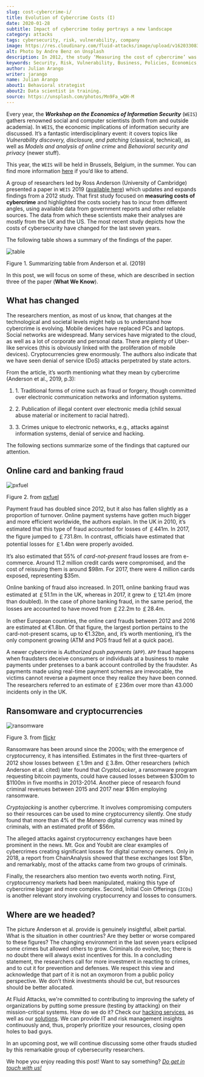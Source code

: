 ```yaml
---
slug: cost-cybercrime-i/
title: Evolution of Cybercrime Costs (I)
date: 2020-01-28
subtitle: Impact of cybercrime today portrays a new landscape
category: attacks
tags: cybersecurity, risk, vulnerability, company
image: https://res.cloudinary.com/fluid-attacks/image/upload/v1620330836/blog/cost-cybercrime-i/cover_z8o7li.webp
alt: Photo by Andre Benz on Unsplash
description: In 2012, the study ‘Measuring the cost of cybercrime’ was presented at the WEIS. Here we highlight the findings of that updated paper discussed last year.
keywords: Security, Risk, Vulnerability, Business, Policies, Economics, Ethical Hacking, Pentesting, WEIS
author: Julian Arango
writer: jarango
name: Julian Arango
about1: Behavioral strategist
about2: Data scientist in training.
source: https://unsplash.com/photos/Mn9Fa_wQH-M
---
```


Every year, the ***Workshop on the Economics of Information Security***
(`WEIS`) gathers renowned social and computer scientists (both from and
outside academia). In `WEIS`, the economic implications of information
security are discussed. It’s a fantastic interdisciplinary event: it
covers topics like *Vulnerability discovery, disclosure, and patching*
(classical, technical), as well as *Models and analysis of online crime*
and *Behavioral security and privacy* (newer stuff).

This year, the `WEIS` will be held in Brussels, Belgium, in the summer.
You can find more information [here](https://weis2020.econinfosec.org/)
if you’d like to attend.

A group of researchers led by Ross Anderson (University of Cambridge)
presented a paper in `WEIS` 2019 ([available
here](https://weis2019.econinfosec.org/wp-content/uploads/sites/6/2019/05/WEIS_2019_paper_25.pdf))
which updates and expands findings from a 2012 study. That first study
focused on **measuring costs of cybercrime** and highlighted the costs
society has to incur from different angles, using available data from
government reports and other reliable sources. The data from which these
scientists make their analyses are mostly from the UK and the US. The
most recent study depicts how the costs of cybersecurity have changed
for the last seven years.

The following table shows a summary of the findings of the paper.

<div class="imgblock">

![table](https://res.cloudinary.com/fluid-attacks/image/upload/c_scale,w_800/v1620330836/blog/cost-cybercrime-i/table_wic6i7.webp)

<div class="title">

Figure 1. Summarizing table from Anderson et al. (2019)

</div>

</div>

In this post, we will focus on some of these, which are described in
section three of the paper (**What We Know**).

## What has changed

The researchers mention, as most of us know, that changes at the
technological and societal levels might help us to understand how
cybercrime is evolving. Mobile devices have replaced PCs and laptops.
Social networks are widespread. Many services have migrated to the
cloud, as well as a lot of corporate and personal data. There are plenty
of Uber-like services (this is obviously linked with the proliferation
of mobile devices). Cryptocurrencies grew enormously. The authors also
indicate that we have seen denial of service (DoS) attacks perpetrated
by state actors.

<div>
<cta-banner
buttontxt="Read more"
link="/solutions/security-testing/"
title="Get started with Fluid Attacks' Security Testing solution right now"
/>
</div>

From the article, it’s worth mentioning what they mean by cybercrime
(Anderson et al., 2019, p.3):

<div class="blog-questions">

1. 1\. Traditional forms of crime such as fraud or forgery, though
    committed over electronic communication networks and information
    systems.

2. 2\. Publication of illegal content over electronic media (child
    sexual abuse material or incitement to racial hatred).

3. 3\. Crimes unique to electronic networks, e.g., attacks against
    information systems, denial of service and hacking.

The following sections summarize some of the findings that captured our
attention.

</div>

## Online card and banking fraud

<div class="imgblock">

![pxfuel](https://res.cloudinary.com/fluid-attacks/image/upload/c_scale,w_600/v1620330836/blog/cost-cybercrime-i/pxfuel_omkogb.webp)

<div class="title">

Figure 2. from [pxfuel](https://www.pxfuel.com/en/free-photo-jrarz)

</div>

</div>

Payment fraud has doubled since 2012, but it also has fallen slightly as
a proportion of turnover. Online payment systems have gotten much bigger
and more efficient worldwide, the authors explain. In the UK in 2010,
it’s estimated that this type of fraud accounted for losses of ￡441m.
In 2017, the figure jumped to ￡731.8m. In contrast, officials have
estimated that potential losses for ￡1.4bn were properly avoided.

It’s also estimated that 55% of *card-not-present* fraud losses are from
e-commerce. Around 11.2 million credit cards were compromised, and the
cost of reissuing them is around $98m. For 2017, there were 4 million
cards exposed, representing $35m.

Online banking of fraud also increased. In 2011, online banking fraud
was estimated at ￡51.1m in the UK, whereas in 2017, it grew to ￡121.4m
(more than doubled). In the case of phone banking fraud, in the same
period, the losses are accounted to have moved from ￡22.2m to ￡28.4m.

In other European countries, the online card frauds between 2012 and
2016 are estimated at €1.8bn. Of that figure, the largest portion
pertains to the card-not-present scams, up to €1.32bn, and, it’s worth
mentioning, it’s the only component growing (ATM and POS fraud fell at a
quick pace).

A newer cybercrime is *Authorized push payments* (`APP`). `APP` fraud
happens when fraudsters deceive consumers or individuals at a business
to make payments under pretenses to a bank account controlled by the
fraudster. As payments made using real-time payment schemes are
irrevocable, the victims cannot reverse a payment once they realize they
have been conned. The researchers referred to an estimate of ￡236m over
more than 43.000 incidents only in the UK.

## Ransomware and cryptocurrencies

<div class="imgblock">

![ransomware](https://res.cloudinary.com/fluid-attacks/image/upload/c_scale,w_850/v1620330836/blog/cost-cybercrime-i/ransomware_lxdzfa.webp)

<div class="title">

Figure 3. from [flickr](https://www.flickr.com/photos/136770128@N07/41918817144/in/photostream/)

</div>

</div>

Ransomware has been around since the 2000s; with the emergence of
cryptocurrency, it has intensified. Estimates in the first
three-quarters of 2012 show losses between ￡1.9m and ￡3.8m. Other
researchers (which Anderson et al. cited) later found that
*CryptoLocker*, a ransomware program requesting bitcoin payments, could
have caused losses between $300m to $1100m in five months in 2013-2014.
Another piece of research found criminal revenues between 2015 and 2017
near $16m employing ransomware.

*Cryptojacking* is another cybercrime. It involves compromising
computers so their resources can be used to mine cryptocurrency
silently. One study found that more than 4% of the *Monero* digital
currency was mined by criminals, with an estimated profit of $56m.

The alleged attacks against cryptocurrency exchanges have been prominent
in the news. Mt. Gox and Youbit are clear examples of cybercrimes
creating significant losses for digital currency owners. Only in 2018, a
report from ChainAnalysis showed that these exchanges lost $1bn, and
remarkably, most of the attacks came from two groups of criminals.

Finally, the researchers also mention two events worth noting. First,
cryptocurrency markets had been manipulated, making this type of
cybercrime bigger and more complex. Second, Initial Coin Offerings
(`ICOs`) is another relevant story involving cryptocurrency and losses
to consumers.

## Where are we headed?

The picture Anderson et al. provide is genuinely insightful, albeit
partial. What is the situation in other countries? Are they better or
worse compared to these figures? The changing environment in the last
seven years eclipsed some crimes but allowed others to grow. Criminals
do evolve, too; there is no doubt there will always exist incentives for
this. In a concluding statement, the researchers call for more
investment in reacting to crimes, and to cut it for prevention and
defenses. We respect this view and acknowledge that part of it is not an
oxymoron from a public policy perspective. We don’t think investments
should be cut, but resources should be better allocated.

At Fluid Attacks,
we're committed to contributing to improving the
safety of organizations by putting some pressure (testing by attacking)
on their mission-critical systems. How do we do it? Check our [hacking
services](../../services/continuous-hacking/), as well as our
[solutions](../../solutions/). We can provide IT and risk management
insights continuously and, thus, properly prioritize your resources,
closing open holes to bad guys.

In an upcoming post, we will continue discussing some other frauds
studied by this remarkable group of cybersecurity researchers.

We hope you enjoy reading this post\! Want to say something? *[Do get in
touch with us\!](../../contact-us/)*
